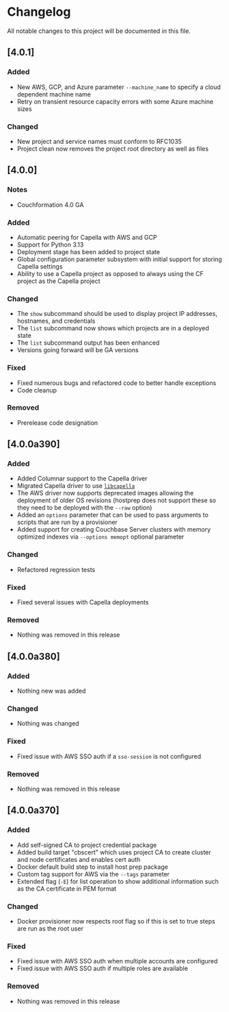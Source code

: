 # Changelog

All notable changes to this project will be documented in this file.

## [4.0.1]

### Added
- New AWS, GCP, and Azure parameter `--machine_name` to specify a cloud dependent machine name
- Retry on transient resource capacity errors with some Azure machine sizes 

### Changed
- New project and service names must conform to RFC1035
- Project clean now removes the project root directory as well as files

## [4.0.0]

### Notes
- Couchformation 4.0 GA

### Added
- Automatic peering for Capella with AWS and GCP
- Support for Python 3.13
- Deployment stage has been added to project state
- Global configuration parameter subsystem with initial support for storing Capella settings
- Ability to use a Capella project as opposed to always using the CF project as the Capella project

### Changed
- The `show` subcommand should be used to display project IP addresses, hostnames, and credentials
- The `list` subcommand now shows which projects are in a deployed state
- The `list` subcommand output has been enhanced
- Versions going forward will be GA versions

### Fixed
- Fixed numerous bugs and refactored code to better handle exceptions
- Code cleanup

### Removed
- Prerelease code designation

## [4.0.0a390]

### Added

- Added Columnar support to the Capella driver
- Migrated Capella driver to use [`libcapella`](https://pypi.org/project/libcapella/)
- The AWS driver now supports deprecated images allowing the deployment of older OS revisions (hostprep does not support these so they need to be deployed with the `--raw` option)
- Added an `options` parameter that can be used to pass arguments to scripts that are run by a provisioner
- Added support for creating Couchbase Server clusters with memory optimized indexes via `--options memopt` optional parameter

### Changed

- Refactored regression tests

### Fixed

- Fixed several issues with Capella deployments

### Removed

- Nothing was removed in this release

## [4.0.0a380]

### Added

- Nothing new was added

### Changed

- Nothing was changed

### Fixed

- Fixed issue with AWS SSO auth if a ```sso-session``` is not configured

### Removed

- Nothing was removed in this release

## [4.0.0a370]

### Added

- Add self-signed CA to project credential package
- Added build target "cbscert" which uses project CA to create cluster and node certificates and enables cert auth
- Docker default build step to install host prep package
- Custom tag support for AWS via the ```--tags``` parameter
- Extended flag (```-E```) for list operation to show additional information such as the CA certificate in PEM format

### Changed

- Docker provisioner now respects root flag so if this is set to true steps are run as the root user

### Fixed

- Fixed issue with AWS SSO auth when multiple accounts are configured
- Fixed issue with AWS SSO auth if multiple roles are available

### Removed

- Nothing was removed in this release
